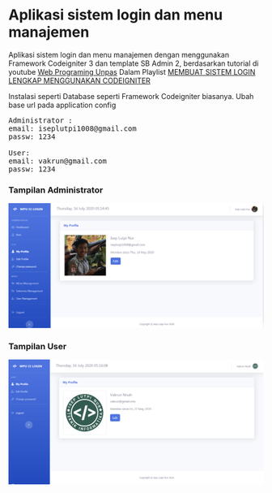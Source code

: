 # Aplikasi sistem login dan menu manajemen
Aplikasi sistem login dan menu manajemen dengan menggunakan Framework Codeigniter 3 dan template SB Admin 2, berdasarkan tutorial di youtube [Web Programing Unpas](https://www.youtube.com/channel/UCkXmLjEr95LVtGuIm3l2dPg) Dalam Playlist [MEMBUAT SISTEM LOGIN LENGKAP MENGGUNAKAN CODEIGNITER](https://www.youtube.com/playlist?list=PLFIM0718LjIXU8ul9FiN-owk04cQKtHPw)


Instalasi seperti Database seperti Framework Codeigniter biasanya.
Ubah base url pada application config
<pre>
Administrator :
email: iseplutpi1008@gmail.com
passw: 1234

User:
email: vakrun@gmail.com
passw: 1234
</pre>

### Tampilan Administrator
<img src="Administrator.png" alt="Tampilan Administrator">

### Tampilan User
<img src="User.png" alt="Tampilan User">